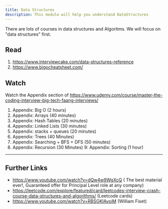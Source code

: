 ```yaml
---
title: Data Structures
description: This module will help you understand DataStructures
---
```


There are lots of courses in data structures and Algoritms. We will focus on "data structures" first. 


## Read 

1. https://www.interviewcake.com/data-structures-reference
2. https://www.bigocheatsheet.com/

## Watch 
Watch the Appendix section of https://www.udemy.com/course/master-the-coding-interview-big-tech-faang-interviews/

1. Appendix: Big O (2 hours)
2. Appendix: Arrays (40 minutes)
3. Appendix: Hash Tables (20 minutes)
4. Appendix: Linked Lists (30 minutes)
5. Appendix: stacks + queues (20 minutes)
6. Appendix: Trees (40 Minutes)
7. Appendix: Searching + BFS + DFS (50 minutes)
8. Appendix: Recursion (30 Minutes)
9: Appendix: Sorting (1 hour)


---
## Further Links 

- https://www.youtube.com/watch?v=dQw4w9WgXcQ ( The best material ever!, Guaranteed offer for Principal Level role at any company)
- https://leetcode.com/explore/featured/card/leetcodes-interview-crash-course-data-structures-and-algorithms/  (Leetcode cards)
- https://www.youtube.com/watch?v=RBSGKlAvoiM (William Fiset)

